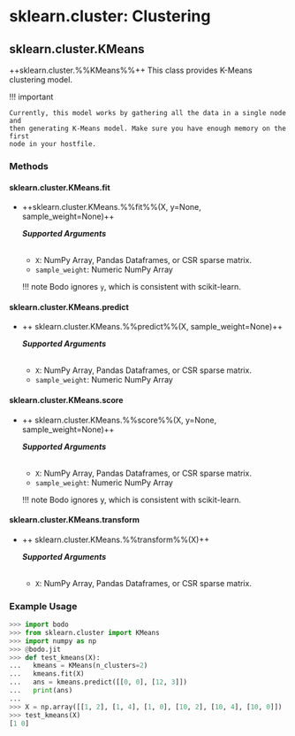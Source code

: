 # sklearn.cluster: Clustering

## sklearn.cluster.KMeans

++sklearn.cluster.%%KMeans%%++
This class provides K-Means clustering model.

!!! important

    Currently, this model works by gathering all the data in a single node and 
    then generating K-Means model. Make sure you have enough memory on the first 
    node in your hostfile.

### Methods

#### sklearn.cluster.KMeans.fit 
- ++sklearn.cluster.KMeans.%%fit%%(X, y=None, sample_weight=None)++

    ***Supported Arguments***
    <br>
    <br>
    * `X`: NumPy Array, Pandas Dataframes, or CSR sparse matrix.
    * `sample_weight`: Numeric NumPy Array

    !!! note
        Bodo ignores `y`, which is consistent with scikit-learn.

#### sklearn.cluster.KMeans.predict

- ++ sklearn.cluster.KMeans.%%predict%%(X, sample_weight=None)++

    ***Supported Arguments***
    <br>
    <br>
    - `X`: NumPy Array, Pandas Dataframes, or CSR sparse matrix.
    - `sample_weight`: Numeric NumPy Array

#### sklearn.cluster.KMeans.score
* ++ sklearn.cluster.KMeans.%%score%%(X, y=None, sample_weight=None)++

    ***Supported Arguments***
    <br>
    <br>
    - `X`: NumPy Array, Pandas Dataframes, or CSR sparse matrix.
    - `sample_weight`: Numeric NumPy Array

    !!! note
        Bodo ignores y, which is consistent with scikit-learn.

#### sklearn.cluster.KMeans.transform
* ++ sklearn.cluster.KMeans.%%transform%%(X)++

     ***Supported Arguments***
    <br>
    <br> 
     - `X`: NumPy Array, Pandas Dataframes, or CSR sparse matrix.

### Example Usage

```py
>>> import bodo
>>> from sklearn.cluster import KMeans
>>> import numpy as np
>>> @bodo.jit
>>> def test_kmeans(X):
...   kmeans = KMeans(n_clusters=2)
...   kmeans.fit(X)
...   ans = kmeans.predict([[0, 0], [12, 3]])
...   print(ans)
...
>>> X = np.array([[1, 2], [1, 4], [1, 0], [10, 2], [10, 4], [10, 0]])
>>> test_kmeans(X)
[1 0]
```